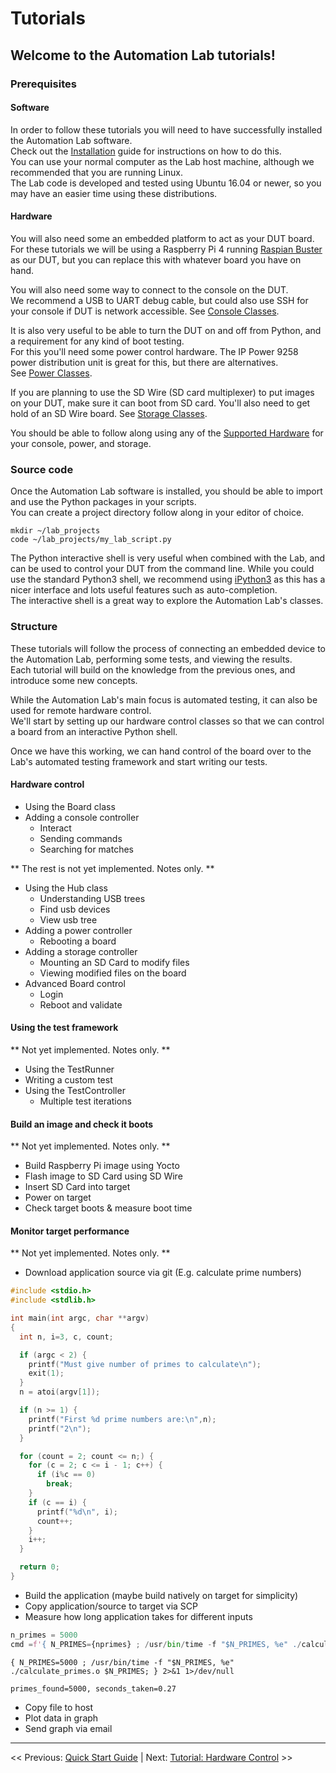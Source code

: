 # Tutorials

## Welcome to the Automation Lab tutorials!

### Prerequisites

#### Software

In order to follow these tutorials you will need to have successfully installed the Automation Lab software.  
Check out the [Installation](../quick-start-guide/2-installation.md) guide for instructions on how to do this.  
You can use your normal computer as the Lab host machine, although we recommended that you are running Linux.  
The Lab code is developed and tested using Ubuntu 16.04 or newer, so you may have an easier time using these distributions.


#### Hardware

You will also need some an embedded platform to act as your DUT board.  
For these tutorials we will be using a Raspberry Pi 4 running [Raspian Buster][raspian] as our DUT, but you can replace this with whatever board you have on hand.  

You will also need some way to connect to the console on the DUT.  
We recommend a USB to UART debug cable, but could also use SSH for your console if DUT is network accessible.
See [Console Classes](../quick-start-guide/console-classes.md).

It is also very useful to be able to turn the DUT on and off from Python, and a requirement for any kind of boot testing.  
For this you'll need some power control hardware. The IP Power 9258 power distribution unit is great for this, but there are alternatives.  
See [Power Classes](../quick-start-guide/power-classes.md).

If you are planning to use the SD Wire (SD card multiplexer) to put images on your DUT, make sure it can boot from SD card.
You'll also need to get hold of an SD Wire board. See [Storage Classes](../quick-start-guide/storage-classes.md).

You should be able to follow along using any of the [Supported Hardware](../supported-hardware.md) for your console, power, and storage.

[raspian]: https://www.raspberrypi.org/downloads/raspbian/

### Source code

Once the Automation Lab software is installed, you should be able to import and use the Python packages in your scripts.  
You can create a project directory follow along in your editor of choice.

```shell
mkdir ~/lab_projects
code ~/lab_projects/my_lab_script.py
```

The Python interactive shell is very useful when combined with the Lab, and can be used to control your DUT from the command line.
While you could use the standard Python3 shell, we recommend using [iPython3][ipython] as this has a nicer interface and lots useful features such as auto-completion.  
The interactive shell is a great way to explore the Automation Lab's classes.

[ipython]: https://ipython.org/install.html

### Structure

These tutorials will follow the process of connecting an embedded device to the Automation Lab, performing some tests, and viewing the results.  
Each tutorial will build on the knowledge from the previous ones, and introduce some new concepts.

While the Automation Lab's main focus is automated testing, it can also be used for remote hardware control.  
We'll start by setting up our hardware control classes so that we can control a board from an interactive Python shell.

Once we have this working, we can hand control of the board over to the Lab's automated testing framework and start writing our tests.

#### Hardware control

- Using the Board class
- Adding a console controller
  - Interact
  - Sending commands
  - Searching for matches

** The rest is not yet implemented. Notes only. **

- Using the Hub class
  - Understanding USB trees
  - Find usb devices
  - View usb tree
- Adding a power controller
  - Rebooting a board
- Adding a storage controller
  - Mounting an SD Card to modify files
  - Viewing modified files on the board
- Advanced Board control
  - Login
  - Reboot and validate

#### Using the test framework

** Not yet implemented. Notes only. **

- Using the TestRunner
- Writing a custom test
- Using the TestController
  - Multiple test iterations

#### Build an image and check it boots

** Not yet implemented. Notes only. **

- Build Raspberry Pi image using Yocto
- Flash image to SD Card using SD Wire
- Insert SD Card into target
- Power on target
- Check target boots & measure boot time

#### Monitor target performance

** Not yet implemented. Notes only. **

- Download application source via git (E.g. calculate prime numbers)

```C
#include <stdio.h>
#include <stdlib.h>

int main(int argc, char **argv)
{
  int n, i=3, c, count;

  if (argc < 2) {
    printf("Must give number of primes to calculate\n");
    exit(1);
  }
  n = atoi(argv[1]);

  if (n >= 1) {
    printf("First %d prime numbers are:\n",n);
    printf("2\n");
  }

  for (count = 2; count <= n;) {
    for (c = 2; c <= i - 1; c++) {
      if (i%c == 0)
        break;
    }
    if (c == i) {
      printf("%d\n", i);
      count++;
    }
    i++;
  }

  return 0;
}
```

- Build the application (maybe build natively on target for simplicity)
- Copy application/source to target via SCP
- Measure how long application takes for different inputs

```python
n_primes = 5000
cmd =f'{ N_PRIMES={nprimes} ; /usr/bin/time -f "$N_PRIMES, %e" ./calculate_primes.o $N_PRIMES; } 2>&1 1>/dev/null'
```

```shell
{ N_PRIMES=5000 ; /usr/bin/time -f "$N_PRIMES, %e" ./calculate_primes.o $N_PRIMES; } 2>&1 1>/dev/null

primes_found=5000, seconds_taken=0.27
```

- Copy file to host
- Plot data in graph
- Send graph via email

___

<< Previous: [Quick Start Guide](../quick-start-guide/1-introduction.md) | 
Next: [Tutorial: Hardware Control](./2-tutorial-hardware-control.md) >>
